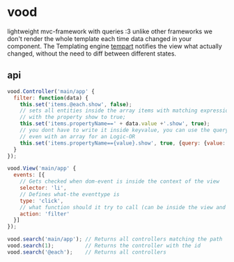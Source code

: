 vood
====

lightweight mvc-framework with queries :3
unlike other frameworks we don't render the whole template each time
data changed in your component. The Templating engine
[tempart](https://github.com/plusgut/tempart) notifies the view what
actually changed, without the need to diff between different states.

api
---
```js
vood.Controller('main/app' {
  filter: function(data) {
    this.set('items.@each.show', false);
    // sets all entities inside the array items with matching expression,
    // with the property show to true;
    this.set('items.propertyName==' + data.value +'.show', true);
    // you dont have to write it inside keyvalue, you can use the query property,
    // even with an array for an Logic-OR
    this.set('items.propertyName=={value}.show', true, {query: {value: ['foo', 'bar']}});
  }
});

vood.View('main/app' {
  events: [{
    // Gets checked when dom-event is inside the context of the view
    selector: 'li',
    // Defines what-the eventtype is
    type: 'click',
    // what function should it try to call (can be inside the view and in the controller)
    action: 'filter'
  }]
});

vood.search('main/app'); // Returns all controllers matching the path
vood.search(1);          // Returns the controller with the id
vood.search('@each');    // Returns all controllers


```
